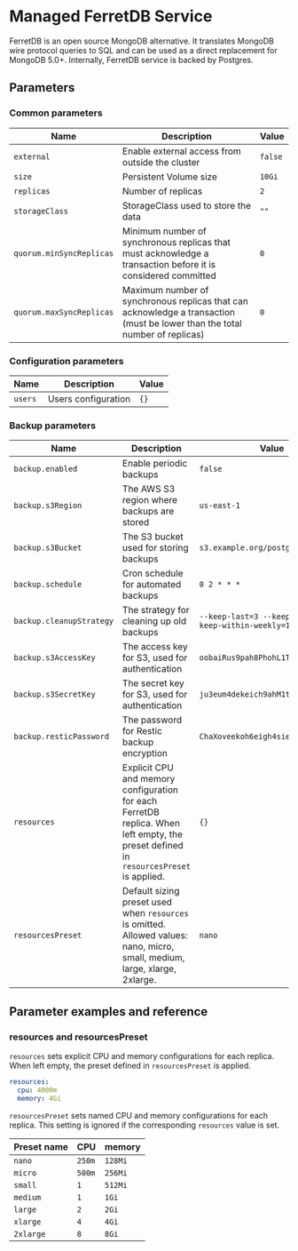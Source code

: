 # Managed FerretDB Service

FerretDB is an open source MongoDB alternative.
It translates MongoDB wire protocol queries to SQL and can be used as a direct replacement for MongoDB 5.0+.
Internally, FerretDB service is backed by Postgres.

## Parameters

### Common parameters

| Name                     | Description                                                                                                                 | Value   |
| ------------------------ | --------------------------------------------------------------------------------------------------------------------------- | ------- |
| `external`               | Enable external access from outside the cluster                                                                             | `false` |
| `size`                   | Persistent Volume size                                                                                                      | `10Gi`  |
| `replicas`               | Number of replicas                                                                                                          | `2`     |
| `storageClass`           | StorageClass used to store the data                                                                                         | `""`    |
| `quorum.minSyncReplicas` | Minimum number of synchronous replicas that must acknowledge a transaction before it is considered committed                | `0`     |
| `quorum.maxSyncReplicas` | Maximum number of synchronous replicas that can acknowledge a transaction (must be lower than the total number of replicas) | `0`     |

### Configuration parameters

| Name    | Description         | Value |
| ------- | ------------------- | ----- |
| `users` | Users configuration | `{}`  |

### Backup parameters

| Name                     | Description                                                                                                                           | Value                                                  |
| ------------------------ | ------------------------------------------------------------------------------------------------------------------------------------- | ------------------------------------------------------ |
| `backup.enabled`         | Enable periodic backups                                                                                                               | `false`                                                |
| `backup.s3Region`        | The AWS S3 region where backups are stored                                                                                            | `us-east-1`                                            |
| `backup.s3Bucket`        | The S3 bucket used for storing backups                                                                                                | `s3.example.org/postgres-backups`                      |
| `backup.schedule`        | Cron schedule for automated backups                                                                                                   | `0 2 * * *`                                            |
| `backup.cleanupStrategy` | The strategy for cleaning up old backups                                                                                              | `--keep-last=3 --keep-daily=3 --keep-within-weekly=1m` |
| `backup.s3AccessKey`     | The access key for S3, used for authentication                                                                                        | `oobaiRus9pah8PhohL1ThaeTa4UVa7gu`                     |
| `backup.s3SecretKey`     | The secret key for S3, used for authentication                                                                                        | `ju3eum4dekeich9ahM1te8waeGai0oog`                     |
| `backup.resticPassword`  | The password for Restic backup encryption                                                                                             | `ChaXoveekoh6eigh4siesheeda2quai0`                     |
| `resources`              | Explicit CPU and memory configuration for each FerretDB replica. When left empty, the preset defined in `resourcesPreset` is applied. | `{}`                                                   |
| `resourcesPreset`        | Default sizing preset used when `resources` is omitted. Allowed values: nano, micro, small, medium, large, xlarge, 2xlarge.           | `nano`                                                 |



## Parameter examples and reference

### resources and resourcesPreset

`resources` sets explicit CPU and memory configurations for each replica.
When left empty, the preset defined in `resourcesPreset` is applied.

```yaml
resources:
  cpu: 4000m
  memory: 4Gi
```

`resourcesPreset` sets named CPU and memory configurations for each replica.
This setting is ignored if the corresponding `resources` value is set.

| Preset name | CPU    | memory  |
|-------------|--------|---------|
| `nano`      | `250m` | `128Mi` |
| `micro`     | `500m` | `256Mi` |
| `small`     | `1`    | `512Mi` |
| `medium`    | `1`    | `1Gi`   |
| `large`     | `2`    | `2Gi`   |
| `xlarge`    | `4`    | `4Gi`   |
| `2xlarge`   | `8`    | `8Gi`   |
